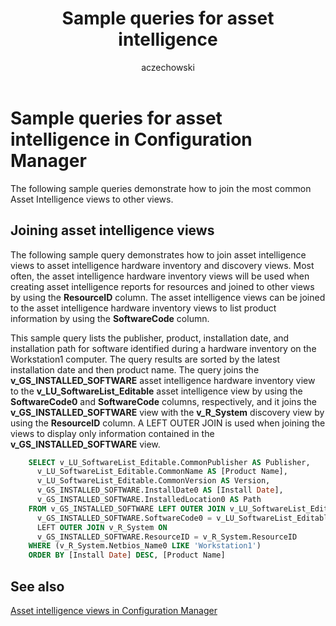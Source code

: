﻿---
title: Sample queries for asset intelligence
titleSuffix: Configuration Manager
description: Sample queries that show how to join the most common Asset Intelligence views to other views.
ms.date: 04/30/2019
ms.prod: configuration-manager
ms.technology: configmgr-other
ms.topic: conceptual


ms.assetid: 3e00495e-9ed8-49e7-a6ad-2d67c7ecf9b0
author: aczechowski
ms.author: aaroncz
manager: dougeby
---

# Sample queries for asset intelligence in Configuration Manager

The following sample queries demonstrate how to join the most common Asset Intelligence views to other views.

## Joining asset intelligence views

The following sample query demonstrates how to join asset intelligence views to asset intelligence hardware inventory and discovery views. Most often, the asset intelligence hardware inventory views will be used when creating asset intelligence reports for resources and joined to other views by using the **ResourceID** column. The asset intelligence views can be joined to the asset intelligence hardware inventory views to list product information by using the **SoftwareCode** column.

This sample query lists the publisher, product, installation date, and installation path for software identified during a hardware inventory on the Workstation1 computer. The query results are sorted by the latest installation date and then product name. The query joins the **v_GS_INSTALLED_SOFTWARE** asset intelligence hardware inventory view to the **v_LU_SoftwareList_Editable** asset intelligence view by using the **SoftwareCode0** and **SoftwareCode** columns, respectively, and it joins the **v_GS_INSTALLED_SOFTWARE** view with the **v_R_System** discovery view by using the **ResourceID** column. A LEFT OUTER JOIN is used when joining the views to display only information contained in the **v_GS_INSTALLED_SOFTWARE** view.

```sql
    SELECT v_LU_SoftwareList_Editable.CommonPublisher AS Publisher, 
      v_LU_SoftwareList_Editable.CommonName AS [Product Name], 
      v_LU_SoftwareList_Editable.CommonVersion AS Version, 
      v_GS_INSTALLED_SOFTWARE.InstallDate0 AS [Install Date], 
      v_GS_INSTALLED_SOFTWARE.InstalledLocation0 AS Path 
    FROM v_GS_INSTALLED_SOFTWARE LEFT OUTER JOIN v_LU_SoftwareList_Editable ON 
      v_GS_INSTALLED_SOFTWARE.SoftwareCode0 = v_LU_SoftwareList_Editable.SoftwareCode 
      LEFT OUTER JOIN v_R_System ON 
      v_GS_INSTALLED_SOFTWARE.ResourceID = v_R_System.ResourceID 
    WHERE (v_R_System.Netbios_Name0 LIKE 'Workstation1') 
    ORDER BY [Install Date] DESC, [Product Name] 
```

## See also

[Asset intelligence views in Configuration Manager](asset-intelligence-views-configuration-manager.md)